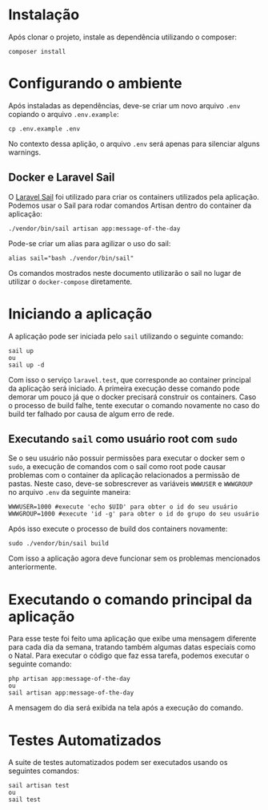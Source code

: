 # Instalação
Após clonar o projeto, instale as dependência utilizando o composer:
```
composer install
```

# Configurando o ambiente
Após instaladas as dependências, deve-se criar um novo arquivo `.env`  copiando o arquivo `.env.example`:
```
cp .env.example .env
```
No contexto dessa aplição, o arquivo `.env`  será apenas para silenciar alguns warnings.

## Docker e Laravel Sail
O [Laravel Sail](https://github.com/laravel/sail) foi utilizado para criar os containers utilizados pela aplicação.
Podemos usar o Sail para rodar comandos Artisan dentro do container da aplicação:
```
./vendor/bin/sail artisan app:message-of-the-day
```
Pode-se criar um alias para agilizar o uso do sail:
```
alias sail="bash ./vendor/bin/sail"
```

Os comandos mostrados neste documento utilizarão o sail no lugar de utilizar o `docker-compose` diretamente.

# Iniciando a aplicação
A aplicação pode ser iniciada pelo `sail` utilizando o seguinte comando:
```
sail up
ou
sail up -d
```

Com isso o serviço `laravel.test`, que corresponde ao container principal da aplicação será iniciado.
A primeira execução desse comando pode demorar um pouco já que o docker precisará construir os containers. Caso o processo de build falhe,
tente executar o comando novamente no caso do build ter falhado por causa de algum erro de rede.

## Executando `sail` como usuário root com `sudo`
Se o seu usuário não possuir permissões para executar o docker sem o `sudo`, a execução de comandos com o sail como root pode causar problemas
com o container da aplicação relacionados a permissão de pastas. Neste caso, deve-se sobrescrever as variáveis `WWWUSER` e `WWWGROUP` no arquivo
`.env` da seguinte maneira:
```
WWWUSER=1000 #execute 'echo $UID' para obter o id do seu usuário
WWWGROUP=1000 #execute 'id -g' para obter o id do grupo do seu usuário
```

Após isso execute o processo de build dos containers novamente:
```
sudo ./vendor/bin/sail build
```
Com isso a aplicação agora deve funcionar sem os problemas mencionados anteriormente.

# Executando o comando principal da aplicação
Para esse teste foi feito uma aplicação que exibe uma mensagem diferente para cada dia da semana, tratando também algumas datas especiais como o Natal.
Para executar o código que faz essa tarefa, podemos executar o seguinte comando:
```
php artisan app:message-of-the-day
ou
sail artisan app:message-of-the-day
```
A mensagem do dia será exibida na tela após a execução do comando.
# Testes Automatizados
A suite de testes automatizados podem ser executados usando os seguintes comandos:
```
sail artisan test
ou
sail test
```